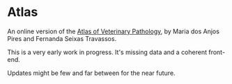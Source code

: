 # Atlas

An online version of the [Atlas of Veterinary Pathology](https://www.wook.pt/livro/atlas-de-patologia-veterinaria-maria-dos-anjos-pires/), by Maria dos Anjos Pires and Fernanda Seixas Travassos.

This is a very early work in progress. It's missing data and a coherent front-end.

Updates might be few and far between for the near future.
